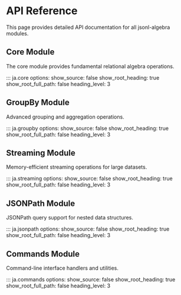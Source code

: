 # API Reference

This page provides detailed API documentation for all jsonl-algebra modules.

## Core Module

The core module provides fundamental relational algebra operations.

::: ja.core
    options:
      show_source: false
      show_root_heading: true
      show_root_full_path: false
      heading_level: 3

## GroupBy Module

Advanced grouping and aggregation operations.

::: ja.groupby
    options:
      show_source: false
      show_root_heading: true
      show_root_full_path: false
      heading_level: 3

## Streaming Module

Memory-efficient streaming operations for large datasets.

::: ja.streaming
    options:
      show_source: false
      show_root_heading: true
      show_root_full_path: false
      heading_level: 3

## JSONPath Module

JSONPath query support for nested data structures.

::: ja.jsonpath
    options:
      show_source: false
      show_root_heading: true
      show_root_full_path: false
      heading_level: 3

## Commands Module

Command-line interface handlers and utilities.

::: ja.commands
    options:
      show_source: false
      show_root_heading: true
      show_root_full_path: false
      heading_level: 3
